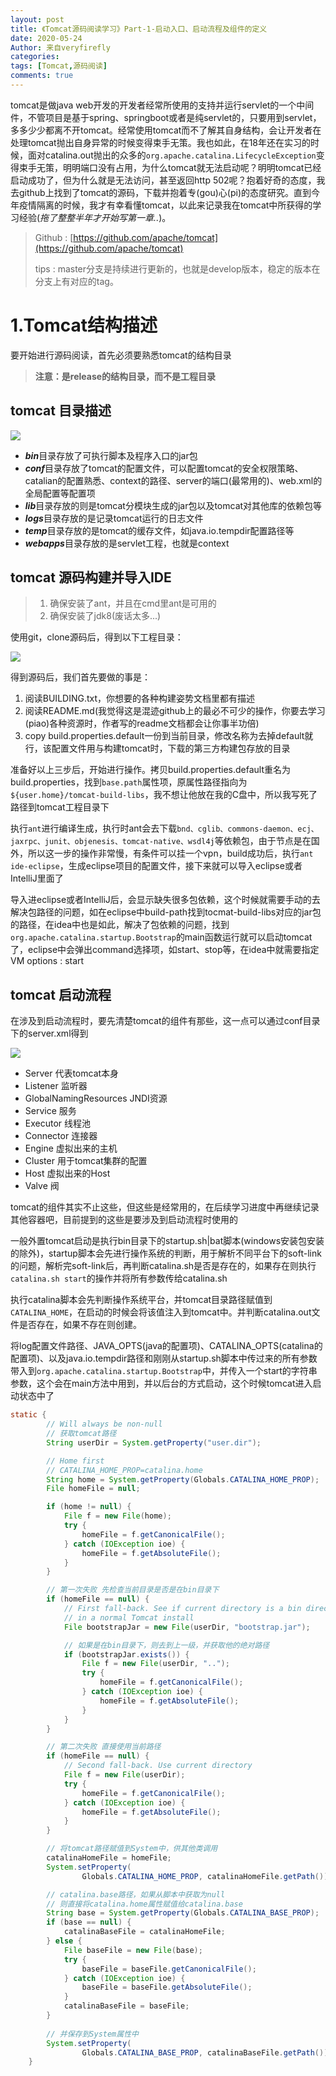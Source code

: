 ```yaml
---
layout: post
title: 《Tomcat源码阅读学习》Part-1-启动入口、启动流程及组件的定义
date: 2020-05-24
Author: 来自veryfirefly
categories: 
tags: [Tomcat,源码阅读]
comments: true
---
```



tomcat是做java web开发的开发者经常所使用的支持并运行servlet的一个中间件，不管项目是基于spring、springboot或者是纯servlet的，只要用到servlet，多多少少都离不开tomcat。经常使用tomcat而不了解其自身结构，会让开发者在处理tomcat抛出自身异常的时候变得束手无策。我也如此，在18年还在实习的时候，面对catalina.out抛出的众多的`org.apache.catalina.LifecycleException`变得束手无策，明明端口没有占用，为什么tomcat就无法启动呢？明明tomcat已经启动成功了，但为什么就是无法访问，甚至返回http 502呢？抱着好奇的态度，我去github上找到了tomcat的源码，下载并抱着专(gou)心(pi)的态度研究。直到今年疫情隔离的时候，我才有幸看懂tomcat，以此来记录我在tomcat中所获得的学习经验(*拖了整整半年才开始写第一章..*)。

> Github : [https://github.com/apache/tomcat](https://github.com/apache/tomcat)
>
> tips : master分支是持续进行更新的，也就是develop版本，稳定的版本在分支上有对应的tag。

# 1.Tomcat结构描述

要开始进行源码阅读，首先必须要熟悉tomcat的结构目录

> **注意：是release的结构目录，而不是工程目录**

## tomcat 目录描述

![](../images/tomcat/tomcat-directory.png)

- ***bin***目录存放了可执行脚本及程序入口的jar包
- ***conf***目录存放了tomcat的配置文件，可以配置tomcat的安全权限策略、catalian的配置熟悉、context的路径、server的端口(最常用的)、web.xml的全局配置等配置项
- ***lib***目录存放的则是tomcat分模块生成的jar包以及tomcat对其他库的依赖包等
- ***logs***目录存放的是记录tomcat运行的日志文件
- ***temp***目录存放的是tomcat的缓存文件，如java.io.tempdir配置路径等
- ***webapps***目录存放的是servlet工程，也就是context

## tomcat 源码构建并导入IDE

> 1. 确保安装了ant，并且在cmd里ant是可用的
> 2. 确保安装了jdk8(废话太多...)

使用git，clone源码后，得到以下工程目录：

![](../images/tomcat/tomcat-source-directory.png)

得到源码后，我们首先要做的事是：

1. 阅读BUILDING.txt，你想要的各种构建姿势文档里都有描述
2. 阅读README.md(我觉得这是混迹github上的最必不可少的操作，你要去学习(piao)各种资源时，作者写的readme文档都会让你事半功倍)
3. copy build.properties.default一份到当前目录，修改名称为去掉default就行，该配置文件用与构建tomcat时，下载的第三方构建包存放的目录

准备好以上三步后，开始进行操作。拷贝build.properties.default重名为build.properties，找到`base.path`属性项，原属性路径指向为`${user.home}/tomcat-build-libs`，我不想让他放在我的C盘中，所以我写死了路径到tomcat工程目录下

执行`ant`进行编译生成，执行时ant会去下载`bnd、cglib、commons-daemon、ecj、jaxrpc、junit、objenesis、tomcat-native、wsdl4j`等依赖包，由于节点是在国外，所以这一步的操作非常慢，有条件可以挂一个vpn，build成功后，执行`ant ide-eclipse`，生成eclipse项目的配置文件，接下来就可以导入eclipse或者IntelliJ里面了

导入进eclipse或者IntelliJ后，会显示缺失很多包依赖，这个时候就需要手动的去解决包路径的问题，如在eclipse中build-path找到tocmat-build-libs对应的jar包的路径，在idea中也是如此，解决了包依赖的问题，找到`org.apache.catalina.startup.Bootstrap`的main函数运行就可以启动tomcat了，eclipse中会弹出command选择项，如start、stop等，在idea中就需要指定VM options : start

## tomcat 启动流程

在涉及到启动流程时，要先清楚tomcat的组件有那些，这一点可以通过conf目录下的server.xml得到

![](../images/tomcat/tomcat-component-server-conf.png)

- Server 代表tomcat本身
- Listener 监听器
- GlobalNamingResources JNDI资源
- Service 服务
- Executor 线程池
- Connector 连接器
- Engine 虚拟出来的主机
- Cluster 用于tomcat集群的配置
- Host 虚拟出来的Host
- Valve 阀

tomcat的组件其实不止这些，但这些是经常用的，在后续学习进度中再继续记录其他容器吧，目前提到的这些是要涉及到启动流程时使用的

一般外置tomcat启动是执行bin目录下的startup.sh|bat脚本(windows安装包安装的除外)，startup脚本会先进行操作系统的判断，用于解析不同平台下的soft-link的问题，解析完soft-link后，再判断catalina.sh是否是存在的，如果存在则执行`catalina.sh start`的操作并将所有参数传给catalina.sh

执行catalina脚本会先判断操作系统平台，并tomcat目录路径赋值到`CATALINA_HOME`，在启动的时候会将该值注入到tomcat中。并判断catalina.out文件是否存在，如果不存在则创建。

将log配置文件路径、JAVA_OPTS(java的配置项)、CATALINA_OPTS(catalina的配置项)、以及java.io.tempdir路径和刚刚从startup.sh脚本中传过来的所有参数带入到`org.apache.catalina.startup.Bootstrap`中，并传入一个start的字符串参数，这个会在main方法中用到，并以后台的方式启动，这个时候tomcat进入启动状态中了

```java
static {
        // Will always be non-null
        // 获取tomcat路径
        String userDir = System.getProperty("user.dir");

        // Home first
        // CATALINA_HOME_PROP=catalina.home
        String home = System.getProperty(Globals.CATALINA_HOME_PROP);
        File homeFile = null;

        if (home != null) {
            File f = new File(home);
            try {
                homeFile = f.getCanonicalFile();
            } catch (IOException ioe) {
                homeFile = f.getAbsoluteFile();
            }
        }

		// 第一次失败 先检查当前目录是否是在bin目录下
        if (homeFile == null) {
            // First fall-back. See if current directory is a bin directory
            // in a normal Tomcat install
            File bootstrapJar = new File(userDir, "bootstrap.jar");

			// 如果是在bin目录下，则去到上一级，并获取他的绝对路径
            if (bootstrapJar.exists()) {
                File f = new File(userDir, "..");
                try {
                    homeFile = f.getCanonicalFile();
                } catch (IOException ioe) {
                    homeFile = f.getAbsoluteFile();
                }
            }
        }

		// 第二次失败 直接使用当前路径
        if (homeFile == null) {
            // Second fall-back. Use current directory
            File f = new File(userDir);
            try {
                homeFile = f.getCanonicalFile();
            } catch (IOException ioe) {
                homeFile = f.getAbsoluteFile();
            }
        }

		// 将tomcat路径赋值到System中，供其他类调用
        catalinaHomeFile = homeFile;
        System.setProperty(
                Globals.CATALINA_HOME_PROP, catalinaHomeFile.getPath());

        // catalina.base路径，如果从脚本中获取为null
        // 则直接将catalina.home属性赋值给catalina.base
        String base = System.getProperty(Globals.CATALINA_BASE_PROP);
        if (base == null) {
            catalinaBaseFile = catalinaHomeFile;
        } else {
            File baseFile = new File(base);
            try {
                baseFile = baseFile.getCanonicalFile();
            } catch (IOException ioe) {
                baseFile = baseFile.getAbsoluteFile();
            }
            catalinaBaseFile = baseFile;
        }
        
        // 并保存到System属性中
        System.setProperty(
                Globals.CATALINA_BASE_PROP, catalinaBaseFile.getPath());
    }
```